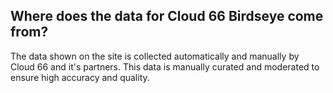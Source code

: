 <!-- usedin: [ _legacy_docker/stack-management/cloud66-birdseye-v1.md, _maestro/stack-management/cloud66-birdseye-v1.md, _node/stack-management/cloud66-birdseye-v1.md, _rails/stack-management/cloud66-birdseye-v1.md, _skycap/stack-management/cloud66-birdseye-v1.md] -->


## Where does the data for Cloud 66 Birdseye come from?
The data shown on the site is collected automatically and manually by Cloud 66 and it's partners. This data is manually curated and moderated to ensure high accuracy and quality.

